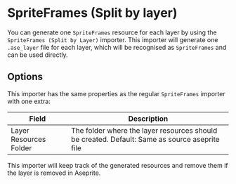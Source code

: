<!--
headings_nav_max_level: 1
-->
# SpriteFrames (Split by layer)

You can generate one `SpriteFrames` resource for each layer by using the `SpriteFrames (Split by Layer)` importer. This importer will generate one `.ase_layer` file for each layer, which will be recognised as `SpriteFrames` and can be used directly. 

## Options

This importer has the same properties as the regular `SpriteFrames` importer with one extra:

| Field                   | Description |
| ----------------------- | ----------- |
| Layer Resources Folder | The folder where the layer resources should be created. Default: Same as source aseprite file|

This importer will keep track of the generated resources and remove them if the layer is removed in Aseprite.
